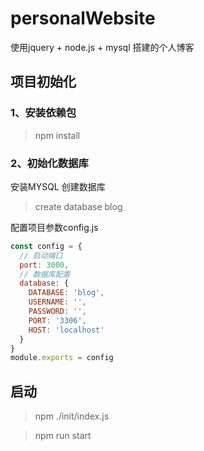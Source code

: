 # personalWebsite
使用jquery + node.js + mysql 搭建的个人博客

## 项目初始化
### 1、安装依赖包
> npm install

### 2、初始化数据库
安装MYSQL
创建数据库
> create database blog

配置项目参数config.js
```javascript
const config = {
  // 启动端口
  port: 3000,
  // 数据库配置
  database: {
    DATABASE: 'blog',
    USERNAME: '',
    PASSWORD: '',
    PORT: '3306',
    HOST: 'localhost'
  }
}
module.exports = config
```
## 启动
> npm ./init/index.js

> npm run start


